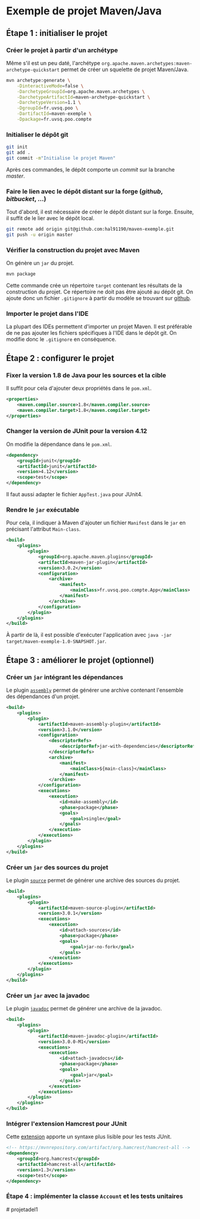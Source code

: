 # Exemple de projet Maven/Java

## Étape 1 : initialiser le projet
### Créer le projet à partir d'un archétype
Même s'il est un peu daté, l'archétype `org.apache.maven.archetypes:maven-archetype-quickstart` permet de créer un squelette de projet Maven/Java.

```bash
mvn archetype:generate \
    -DinteractiveMode=false \
    -DarchetypeGroupId=org.apache.maven.archetypes \
    -DarchetypeArtifactId=maven-archetype-quickstart \
    -DarchetypeVersion=1.1 \
    -DgroupId=fr.uvsq.poo \
    -DartifactId=maven-exemple \
    -Dpackage=fr.uvsq.poo.compte
```

### Initialiser le dépôt git
```bash
git init
git add .
git commit -m"Initialise le projet Maven"
```
Après ces commandes, le dépôt comporte un _commit_ sur la branche _master_.

### Faire le lien avec le dépôt distant sur la forge (_github_, _bitbucket_, ...)
Tout d'abord, il est nécessaire de créer le dépôt distant sur la forge.
Ensuite, il suffit de le lier avec le dépôt local.

```bash
git remote add origin git@github.com:hal91190/maven-exemple.git
git push -u origin master
```

### Vérifier la construction du projet avec Maven
On génère un `jar` du projet.

```bash
mvn package
```

Cette commande crée un répertoire `target` contenant les résultats de la construction du projet.
Ce répertoire ne doit pas être ajouté au dépôt git.
On ajoute donc un fichier `.gitignore` à partir du modèle se trouvant sur [github](https://raw.githubusercontent.com/github/gitignore/master/Maven.gitignore).

### Importer le projet dans l'IDE
La plupart des IDEs permettent d'importer un projet Maven.
Il est préférable de ne pas ajouter les fichiers spécifiques à l'IDE dans le dépôt git.
On modifie donc le `.gitignore` en conséquence.

## Étape 2 : configurer le projet
### Fixer la version 1.8 de Java pour les sources et la cible
Il suffit pour cela d'ajouter deux propriétés dans le `pom.xml`.

```xml
<properties>
    <maven.compiler.source>1.8</maven.compiler.source>
    <maven.compiler.target>1.8</maven.compiler.target>
</properties>
```

### Changer la version de JUnit pour la version 4.12
On modifie la dépendance dans le `pom.xml`.

```xml
<dependency>
    <groupId>junit</groupId>
    <artifactId>junit</artifactId>
    <version>4.12</version>
    <scope>test</scope>
</dependency>
```

Il faut aussi adapter le fichier `AppTest.java` pour JUnit4.

### Rendre le `jar` exécutable
Pour cela, il indiquer à Maven d'ajouter un fichier `Manifest` dans le `jar` en précisant l'attribut `Main-class`.

```xml
<build>
    <plugins>
        <plugin>
            <groupId>org.apache.maven.plugins</groupId>
            <artifactId>maven-jar-plugin</artifactId>
            <version>3.0.2</version>
            <configuration>
                <archive>
                    <manifest>
                        <mainClass>fr.uvsq.poo.compte.App</mainClass>
                    </manifest>
                </archive>
            </configuration>
        </plugin>
    </plugins>
</build>
```

À partir de là, il est possible d'exécuter l'application avec `java -jar target/maven-exemple-1.0-SNAPSHOT.jar`.

## Étape 3 : améliorer le projet (optionnel)
### Créer un `jar` intégrant les dépendances
Le plugin [`assembly`](https://maven.apache.org/plugins/maven-assembly-plugin/) permet de générer une archive contenant l'ensemble des dépendances d'un projet.

```xml
<build>
    <plugins>
        <plugin>
            <artifactId>maven-assembly-plugin</artifactId>
            <version>3.1.0</version>
            <configuration>
                <descriptorRefs>
                    <descriptorRef>jar-with-dependencies</descriptorRef>
                </descriptorRefs>
                <archive>
                    <manifest>
                        <mainClass>${main-class}</mainClass>
                    </manifest>
                </archive>
            </configuration>
            <executions>
                <execution>
                    <id>make-assembly</id>
                    <phase>package</phase>
                    <goals>
                        <goal>single</goal>
                    </goals>
                </execution>
            </executions>
        </plugin>
    </plugins>
</build>
```

### Créer un `jar` des sources du projet
Le plugin [`source`](https://maven.apache.org/plugins/maven-source-plugin/) permet de générer une archive des sources du projet.

```xml
<build>
    <plugins>
        <plugin>
            <artifactId>maven-source-plugin</artifactId>
            <version>3.0.1</version>
            <executions>
                <execution>
                    <id>attach-sources</id>
                    <phase>package</phase>
                    <goals>
                        <goal>jar-no-fork</goal>
                    </goals>
                </execution>
            </executions>
        </plugin>
    </plugins>
</build>
```

### Créer un `jar` avec la javadoc
Le plugin [`javadoc`](https://maven.apache.org/plugins/maven-javadoc-plugin/) permet de générer une archive de la javadoc.

```xml
<build>
    <plugins>
        <plugin>
            <artifactId>maven-javadoc-plugin</artifactId>
            <version>3.0.0-M1</version>
            <executions>
                <execution>
                    <id>attach-javadocs</id>
                    <phase>package</phase>
                    <goals>
                        <goal>jar</goal>
                    </goals>
                </execution>
            </executions>
        </plugin>
    </plugins>
</build>
```

### Intégrer l'extension Hamcrest pour JUnit
Cette [extension]() apporte un syntaxe plus lisible pour les tests JUnit.

```xml
<!-- https://mvnrepository.com/artifact/org.hamcrest/hamcrest-all -->
<dependency>
    <groupId>org.hamcrest</groupId>
    <artifactId>hamcrest-all</artifactId>
    <version>1.3</version>
    <scope>test</scope>
</dependency>
```

### Étape 4 : implémenter la classe `Account` et les tests unitaires
#   p r o j e t a d e l 1  
 